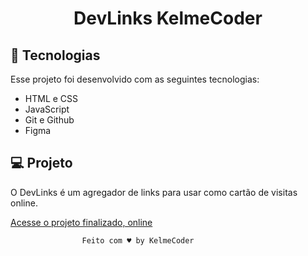 <h1 align="center"> DevLinks KelmeCoder </h1>



## 🚀 Tecnologias

Esse projeto foi desenvolvido com as seguintes tecnologias:

- HTML e CSS
- JavaScript
- Git e Github
- Figma

## 💻 Projeto

O DevLinks é um agregador de links para usar como cartão de visitas online.

<a href="https://KelmeCoder.github.io/DevLinks" target="_blank">Acesse o projeto finalizado, online</a>

                    Feito com ♥ by KelmeCoder

